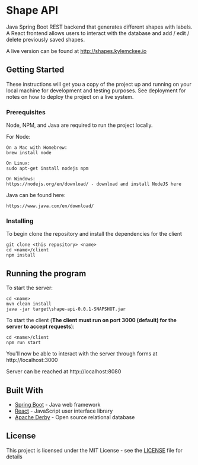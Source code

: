 # Shape API

Java Spring Boot REST backend that generates different shapes with labels. A React frontend allows users to interact with the database and add / edit / delete previously saved shapes.

A live version can be found at http://shapes.kylemckee.io

## Getting Started

These instructions will get you a copy of the project up and running on your local machine for development and testing purposes. See deployment for notes on how to deploy the project on a live system.

### Prerequisites

Node, NPM, and Java are required to run the project locally.


For Node:

```
On a Mac with Homebrew:
brew install node
```

```
On Linux:
sudo apt-get install nodejs npm
```

```
On Windows:
https://nodejs.org/en/download/ - download and install NodeJS here
```

Java can be found here:
```
https://www.java.com/en/download/
```

### Installing

To begin clone the repository and install the dependencies for the client

```
git clone <this repository> <name>
cd <name>/client
npm install
```

## Running the program

To start the server:

```
cd <name>
mvn clean install
java -jar target\shape-api-0.0.1-SNAPSHOT.jar
```

To start the client (**The client must run on port 3000 (default) for the server to accept requests**):

```
cd <name>/client
npm run start
```

You'll now be able to interact with the server through forms at http://localhost:3000

Server can be reached at http://localhost:8080

## Built With

* [Spring Boot](https://spring.io/projects/spring-boot) - Java web framework
* [React](https://reactjs.org/) - JavaScript user interface library
* [Apache Derby](https://db.apache.org/derby/) - Open source relational database

## License

This project is licensed under the MIT License - see the [LICENSE](LICENSE) file for details
